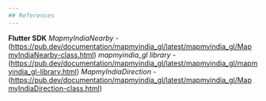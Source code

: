 ```yaml
---
## References
---
```

**Flutter SDK**
*MapmyIndiaNearby* - (https://pub.dev/documentation/mapmyindia_gl/latest/mapmyindia_gl/MapmyIndiaNearby-class.html)
*mapmyindia_gl library* -(https://pub.dev/documentation/mapmyindia_gl/latest/mapmyindia_gl/mapmyindia_gl-library.html)
*MapmyIndiaDirection* - (https://pub.dev/documentation/mapmyindia_gl/latest/mapmyindia_gl/MapmyIndiaDirection-class.html)
